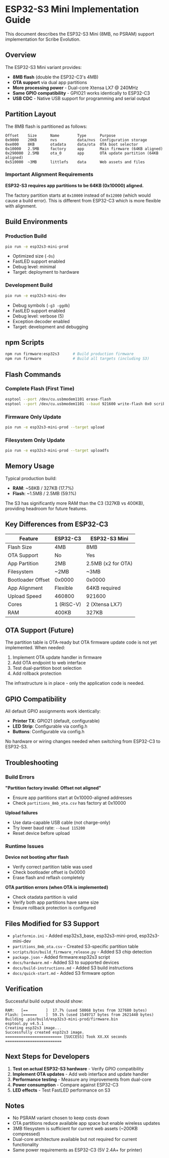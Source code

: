 # ESP32-S3 Mini Implementation Guide

This document describes the ESP32-S3 Mini (8MB, no PSRAM) support implementation for Scribe Evolution.

## Overview

The ESP32-S3 Mini variant provides:

- **8MB flash** (double the ESP32-C3's 4MB)
- **OTA support** via dual app partitions
- **More processing power** - Dual-core Xtensa LX7 @ 240MHz
- **Same GPIO compatibility** - GPIO21 works identically to ESP32-C3
- **USB CDC** - Native USB support for programming and serial output

## Partition Layout

The 8MB flash is partitioned as follows:

```
Offset    Size      Name        Type      Purpose
0x9000    20KB      nvs         data/nvs  Configuration storage
0xe000    8KB       otadata     data/ota  OTA boot selector
0x10000   2.5MB     factory     app       Main firmware (64KB aligned)
0x290000  2.5MB     ota_0       app       OTA update partition (64KB aligned)
0x510000  ~3MB      littlefs    data      Web assets and files
```

### Important Alignment Requirements

**ESP32-S3 requires app partitions to be 64KB (0x10000) aligned.**

The factory partition starts at `0x10000` instead of `0x12000` (which would cause a build error). This is different from ESP32-C3 which is more flexible with alignment.

## Build Environments

### Production Build

```bash
pio run -e esp32s3-mini-prod
```

- Optimized size (`-Os`)
- FastLED support enabled
- Debug level: minimal
- Target: deployment to hardware

### Development Build

```bash
pio run -e esp32s3-mini-dev
```

- Debug symbols (`-g3 -ggdb`)
- FastLED support enabled
- Debug level: verbose (5)
- Exception decoder enabled
- Target: development and debugging

## npm Scripts

```bash
npm run firmware:esp32s3      # Build production firmware
npm run firmware              # Build all targets (including S3)
```

## Flash Commands

### Complete Flash (First Time)

```bash
esptool --port /dev/cu.usbmodem1101 erase-flash
esptool --port /dev/cu.usbmodem1101 --baud 921600 write-flash 0x0 scribe-esp32s3-mini-prod-complete.bin
```

### Firmware Only Update

```bash
pio run -e esp32s3-mini-prod --target upload
```

### Filesystem Only Update

```bash
pio run -e esp32s3-mini-prod --target uploadfs
```

## Memory Usage

Typical production build:

- **RAM**: ~58KB / 327KB (17.7%)
- **Flash**: ~1.5MB / 2.5MB (59.1%)

The S3 has significantly more RAM than the C3 (327KB vs 400KB), providing headroom for future features.

## Key Differences from ESP32-C3

| Feature           | ESP32-C3   | ESP32-S3 Mini      |
| ----------------- | ---------- | ------------------ |
| Flash Size        | 4MB        | 8MB                |
| OTA Support       | No         | Yes                |
| App Partition     | 2MB        | 2.5MB (x2 for OTA) |
| Filesystem        | ~2MB       | ~3MB               |
| Bootloader Offset | 0x0000     | 0x0000             |
| App Alignment     | Flexible   | 64KB required      |
| Upload Speed      | 460800     | 921600             |
| Cores             | 1 (RISC-V) | 2 (Xtensa LX7)     |
| RAM               | 400KB      | 327KB              |

## OTA Support (Future)

The partition table is OTA-ready but OTA firmware update code is not yet implemented. When needed:

1. Implement OTA update handler in firmware
2. Add OTA endpoint to web interface
3. Test dual-partition boot selection
4. Add rollback protection

The infrastructure is in place - only the application code is needed.

## GPIO Compatibility

All default GPIO assignments work identically:

- **Printer TX**: GPIO21 (default, configurable)
- **LED Strip**: Configurable via config.h
- **Buttons**: Configurable via config.h

No hardware or wiring changes needed when switching from ESP32-C3 to ESP32-S3.

## Troubleshooting

### Build Errors

**"Partition factory invalid: Offset not aligned"**

- Ensure app partitions start at 0x10000-aligned addresses
- Check `partitions_8mb_ota.csv` has factory at 0x10000

**Upload failures**

- Use data-capable USB cable (not charge-only)
- Try lower baud rate: `--baud 115200`
- Reset device before upload

### Runtime Issues

**Device not booting after flash**

- Verify correct partition table was used
- Check bootloader offset is 0x0000
- Erase flash and reflash completely

**OTA partition errors (when OTA is implemented)**

- Check otadata partition is valid
- Verify both app partitions have same size
- Ensure rollback protection is configured

## Files Modified for S3 Support

- `platformio.ini` - Added esp32s3_base, esp32s3-mini-prod, esp32s3-mini-dev
- `partitions_8mb_ota.csv` - Created S3-specific partition table
- `scripts/bin/build_firmware_release.py` - Added S3 chip detection
- `package.json` - Added firmware:esp32s3 script
- `docs/hardware.md` - Added S3 to supported devices
- `docs/build-instructions.md` - Added S3 build instructions
- `docs/quick-start.md` - Added S3 firmware option

## Verification

Successful build output should show:

```
RAM:   [==        ]  17.7% (used 58068 bytes from 327680 bytes)
Flash: [======    ]  59.1% (used 1549717 bytes from 2621440 bytes)
Building .pio/build/esp32s3-mini-prod/firmware.bin
esptool.py v4.5.1
Creating esp32s3 image...
Successfully created esp32s3 image.
========================= [SUCCESS] Took XX.XX seconds =========================
```

## Next Steps for Developers

1. **Test on actual ESP32-S3 hardware** - Verify GPIO compatibility
2. **Implement OTA updates** - Add web interface and update handler
3. **Performance testing** - Measure any improvements from dual-core
4. **Power consumption** - Compare against ESP32-C3
5. **LED effects** - Test FastLED performance on S3

## Notes

- No PSRAM variant chosen to keep costs down
- OTA partitions reduce available app space but enable wireless updates
- 3MB filesystem is sufficient for current web assets (~200KB compressed)
- Dual-core architecture available but not required for current functionality
- Same power requirements as ESP32-C3 (5V 2.4A+ for printer)
